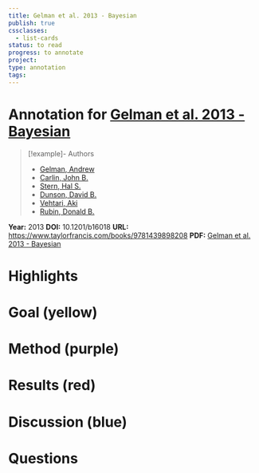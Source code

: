 ```yaml
---
title: Gelman et al. 2013 - Bayesian
publish: true
cssclasses:
  - list-cards
status: to read
progress: to annotate
project:
type: annotation
tags:
---
```

# Annotation for [Gelman et al. 2013 - Bayesian](Papers/References/Gelman%20et%20al.%202013%20-%20Bayesian)

> [!example]- Authors
> - [Gelman, Andrew](Gelman%2C%20Andrew)
> - [Carlin, John B.](Carlin%2C%20John%20B.)
> - [Stern, Hal S.](Stern%2C%20Hal%20S.)
> - [Dunson, David B.](Dunson%2C%20David%20B.)
> - [Vehtari, Aki](Vehtari%2C%20Aki)
> - [Rubin, Donald B.](Rubin%2C%20Donald%20B.)

**Year:** 2013
**DOI:** 10.1201/b16018
**URL:** https://www.taylorfrancis.com/books/9781439898208
**PDF:** [Gelman et al. 2013 - Bayesian](Papers/PDFs/Gelman%20et%20al.%202013%20-%20Bayesian%20Data%20Analysis.pdf)

# Highlights


# Goal (yellow)


# Method (purple)


# Results (red)


# Discussion (blue)


# Questions

